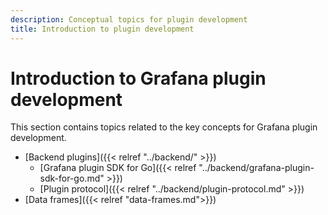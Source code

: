 ```yaml
---
description: Conceptual topics for plugin development
title: Introduction to plugin development
---
```


# Introduction to Grafana plugin development

This section contains topics related to the key concepts for Grafana plugin development.

- [Backend plugins]({{< relref "../backend/" >}})  
    - [Grafana plugin SDK for Go]({{< relref "../backend/grafana-plugin-sdk-for-go.md" >}}) 
    - [Plugin protocol]({{< relref "../backend/plugin-protocol.md" >}})   
- [Data frames]({{< relref "data-frames.md">}})
